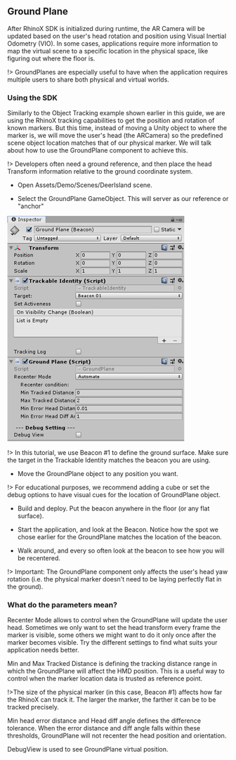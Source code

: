 ## Ground Plane

After RhinoX SDK is initialized during runtime, the AR Camera will be updated based on the user's head rotation and position using Visual Inertial Odometry (VIO). In some cases, applications require more information to map the virtual scene to a specific location in the physical space, like figuring out where the floor is.

!> GroundPlanes are especially useful to have when the application requires multiple users to share both physical and virtual worlds.

### Using the SDK
Similarly to the Object Tracking example shown earlier in this guide, we are using the RhinoX tracking capabilities to get the position and rotation of known markers. But this time, instead of moving a Unity object to where the marker is, we will move the user's head (the ARCamera) so the predefined scene object location matches that of our physical marker. We will talk about how to use the GroundPlane component to achieve this.

!> Developers often need a ground reference, and then place the head Transform information relative to the ground coordinate system.

- Open Assets/Demo/Scenes/DeerIsland scene.

- Select the GroundPlane GameObject. This will server as our reference or "anchor"

<!-- ![Logo](https://raw.githubusercontent.com/yinyuanqings/AIOSDK/gh-pages/img/GroundPlane-Inspector.png ':size=450X400') -->
![Logo](images/groundPlane.png)

!> In this tutorial, we use Beacon #1 to define the ground surface. Make sure the target in the Trackable Identity matches the beacon you are using.

- Move the GroundPlane object to any position you want.

!> For educational purposes, we recommend adding a cube or set the debug options to have visual cues for the location of GroundPlane object.

- Build and deploy. Put the beacon anywhere in the floor (or any flat surface).

- Start the application, and look at the Beacon. Notice how the spot we chose earlier for the GroundPlane matches the location of the beacon.

- Walk around, and every so often look at the beacon to see how you will be recentered.

!> Important: The GroundPlane component only affects the user's head yaw rotation (i.e. the physical marker doesn't need to be laying perfectly flat in the ground).

### What do the parameters mean?

Recenter Mode allows to control when the GroundPlane will update the user head. Sometimes we only want to set the head transform every frame the marker is visible, some others we might want to do it only once after the marker becomes visible. Try the different settings to find what suits your application needs better.  

Min and Max Tracked Distance is defining the tracking distance range in which the GroundPlane will affect the HMD position. This is a useful way to control when the marker location data is trusted as reference point.

!>The size of the physical marker (in this case, Beacon #1) affects how far the RhinoX can track it. The larger the marker, the farther it can be to be tracked precisely.

Min head error distance and Head diff angle defines the difference tolerance. When the error distance and diff angle falls within these thresholds, GroundPlane will not recenter the head position and orientation.

DebugView is used to see GroundPlane virtual position.
